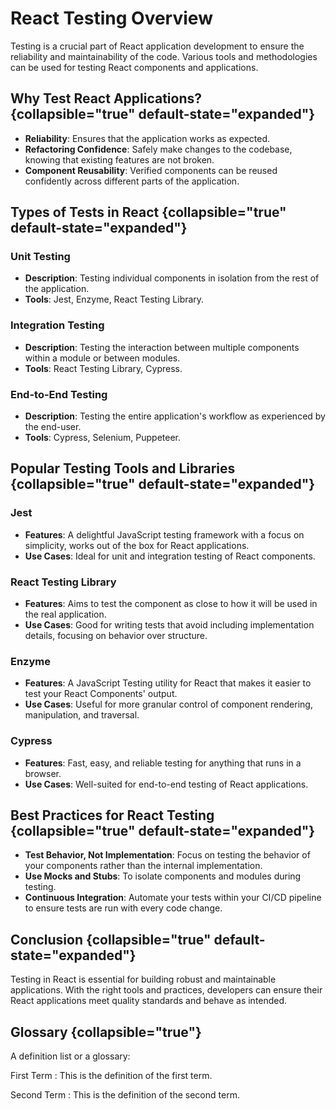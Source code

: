 # React Testing Overview

Testing is a crucial part of React application development to ensure the reliability and maintainability of the code.
Various tools and methodologies can be used for testing React components and applications.

## Why Test React Applications? {collapsible="true" default-state="expanded"}

- **Reliability**: Ensures that the application works as expected.
- **Refactoring Confidence**: Safely make changes to the codebase, knowing that existing features are not broken.
- **Component Reusability**: Verified components can be reused confidently across different parts of the application.

## Types of Tests in React {collapsible="true" default-state="expanded"}

### Unit Testing

- **Description**: Testing individual components in isolation from the rest of the application.
- **Tools**: Jest, Enzyme, React Testing Library.

### Integration Testing

- **Description**: Testing the interaction between multiple components within a module or between modules.
- **Tools**: React Testing Library, Cypress.

### End-to-End Testing

- **Description**: Testing the entire application's workflow as experienced by the end-user.
- **Tools**: Cypress, Selenium, Puppeteer.

## Popular Testing Tools and Libraries {collapsible="true" default-state="expanded"}

### Jest

- **Features**: A delightful JavaScript testing framework with a focus on simplicity, works out of the box for React
  applications.
- **Use Cases**: Ideal for unit and integration testing of React components.

### React Testing Library

- **Features**: Aims to test the component as close to how it will be used in the real application.
- **Use Cases**: Good for writing tests that avoid including implementation details, focusing on behavior over
  structure.

### Enzyme

- **Features**: A JavaScript Testing utility for React that makes it easier to test your React Components' output.
- **Use Cases**: Useful for more granular control of component rendering, manipulation, and traversal.

### Cypress

- **Features**: Fast, easy, and reliable testing for anything that runs in a browser.
- **Use Cases**: Well-suited for end-to-end testing of React applications.

## Best Practices for React Testing {collapsible="true" default-state="expanded"}

- **Test Behavior, Not Implementation**: Focus on testing the behavior of your components rather than the internal
  implementation.
- **Use Mocks and Stubs**: To isolate components and modules during testing.
- **Continuous Integration**: Automate your tests within your CI/CD pipeline to ensure tests are run with every code
  change.

## Conclusion {collapsible="true" default-state="expanded"}

Testing in React is essential for building robust and maintainable applications. With the right tools and practices,
developers can ensure their React applications meet quality standards and behave as intended.

## Glossary {collapsible="true"}

A definition list or a glossary:

First Term
: This is the definition of the first term.

Second Term
: This is the definition of the second term.
